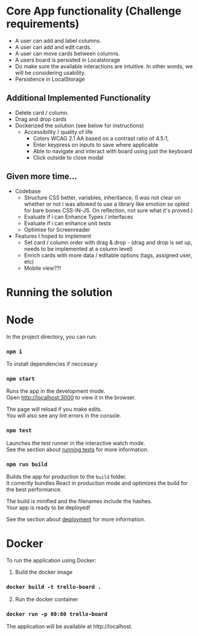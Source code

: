 

# Core App functionality (Challenge requirements)
- A user can add and label columns.
- A user can  add and edit cards.
- A user can  move cards between columns.
- A users board is persisted in Localstorage
- Do make sure the available interactions are intuitive. In other words, we will be considering usability.
- Persistence in LocalStorage

## Additional Implemented Functionality

- Delete card / column.
- Drag and drop cards
- Dockerized the solution (see below for instructions)
  - Accessibility / quality of life
    - Colors WCAG 2.1 AA based on a contrast ratio of 4.5:1, 
    - Enter keypress on inputs to save where applicable
    - Able to navigate and interact with board using just the keyboard
    - Click outside to close modal

## Given more time...

- Codebase
  - Structure CSS better, variables, inheritance. (I was not clear on whether or not i was allowed to use a library like emotion so opted for bare bones CSS-IN-JS. On reflection, not sure what it's proved.) 
  - Evaluate if i can Enhance Types / interfaces
  - Evaluate if i can enhance unit tests 
  - Optimise for Screenreader
- Features I hoped to implement
  - Set card / column order with drag & drop - (drag and drop is set up, needs to be implemented at a column level)
  - Enrich cards with more data / editable options (tags, assigned user, etc)
  - Mobile view??! 
  

# Running the solution

# Node

In the project directory, you can run:


### `npm i`

To install dependencies if neccesary 

### `npm start`

Runs the app in the development mode.\
Open [http://localhost:3000](http://localhost:3000) to view it in the browser.

The page will reload if you make edits.\
You will also see any lint errors in the console.

### `npm test`

Launches the test runner in the interactive watch mode.\
See the section about [running tests](https://facebook.github.io/create-react-app/docs/running-tests) for more information.

### `npm run build`

Builds the app for production to the `build` folder.\
It correctly bundles React in production mode and optimizes the build for the best performance.

The build is minified and the filenames include the hashes.\
Your app is ready to be deployed!

See the section about [deployment](https://facebook.github.io/create-react-app/docs/deployment) for more information.


# Docker

To run the application using Docker:

1. Build the docker image

### ```docker build -t trello-board .```

2. Run the docker container

### ```docker run -p 80:80 trello-board```

The application will be available at http://localhost.




